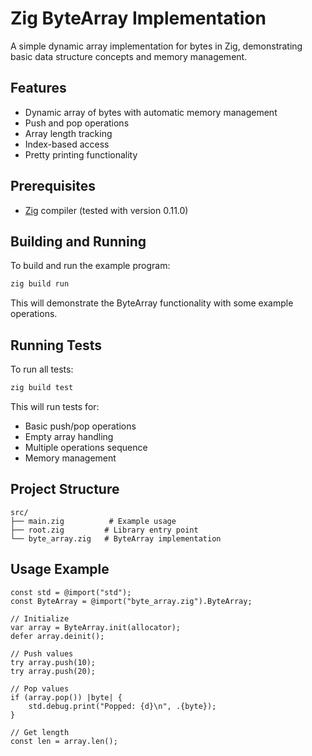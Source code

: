 # Zig ByteArray Implementation

A simple dynamic array implementation for bytes in Zig, demonstrating basic data structure concepts and memory management.

## Features

- Dynamic array of bytes with automatic memory management
- Push and pop operations
- Array length tracking
- Index-based access
- Pretty printing functionality

## Prerequisites

- [Zig](https://ziglang.org/) compiler (tested with version 0.11.0)

## Building and Running

To build and run the example program:

```bash
zig build run
```

This will demonstrate the ByteArray functionality with some example operations.

## Running Tests

To run all tests:

```bash
zig build test
```

This will run tests for:
- Basic push/pop operations
- Empty array handling
- Multiple operations sequence
- Memory management

## Project Structure

```
src/
├── main.zig          # Example usage
├── root.zig         # Library entry point
└── byte_array.zig   # ByteArray implementation
```

## Usage Example

```zig
const std = @import("std");
const ByteArray = @import("byte_array.zig").ByteArray;

// Initialize
var array = ByteArray.init(allocator);
defer array.deinit();

// Push values
try array.push(10);
try array.push(20);

// Pop values
if (array.pop()) |byte| {
    std.debug.print("Popped: {d}\n", .{byte});
}

// Get length
const len = array.len();
